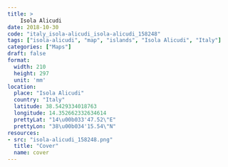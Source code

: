 ```yaml
---
title: > 
    Isola Alicudi
date: 2018-10-30
code: "italy_isola-alicudi_isola-alicudi_158248"
tags: ["isola-alicudi", "map", "islands", "Isola Alicudi", "Italy"]
categories: ["Maps"]
draft: false
format:
  width: 210
  height: 297
  unit: 'mm'
location:
  place: "Isola Alicudi"
  country: "Italy"
  latitude: 38.5429334018763
  longitude: 14.352662332634614
  prettyLat: "14\u00b033'47.52\"E"
  prettyLon: "38\u00b034'15.54\"N"
resources:
- src: "isola-alicudi_158248.png"
  title: "Cover"
  name: cover
---
```

